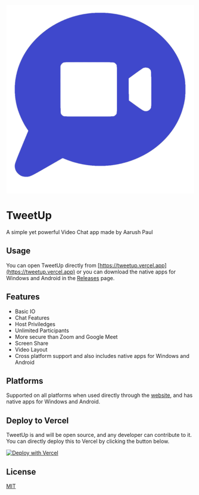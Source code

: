 
![Logo](https://raw.githubusercontent.com/aarush-paul/tweetup/main/favicon.png)


# TweetUp

A simple yet powerful Video Chat app made by Aarush Paul


## Usage
You can open TweetUp directly from [https://tweetup.vercel.app](https://tweetup.vercel.app) or you can download the native apps for Windows and Android in the [Releases](https://github.com/aarush-paul/tweetup/releases) page.
## Features

- Basic IO
- Chat Features
- Host Priviledges
- Unlimited Participants
- More secure than Zoom and Google Meet
- Screen Share
- Video Layout
- Cross platform support and also includes native apps for Windows and Android


## Platforms
Supported on all platforms when used directly through the [website](https://tweetup.vercel.app), and has native apps for Windows and Android.
## Deploy to Vercel
TweetUp is and will be open source, and any developer can contribute to it. You can directly deploy this to Vercel by clicking the button below.

[![Deploy with Vercel](https://vercel.com/button)](https://vercel.com/new/clone?repository-url=https%3A%2F%2Fgithub.com%2Faarush-paul%2Ftweetup&project-name=tweetup&repo-name=TweetUp)
## License

[MIT](https://github.com/aarush-paul/tweetup/blob/main/LICENSE)

